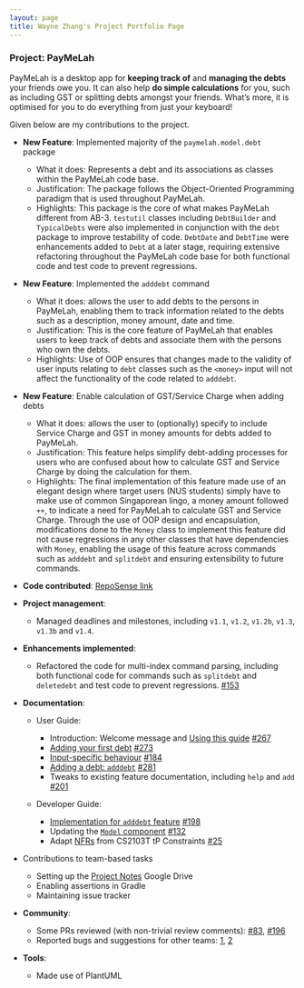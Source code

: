 ```yaml
---
layout: page
title: Wayne Zhang's Project Portfolio Page
---
```


### Project: PayMeLah

PayMeLah is a desktop app for **keeping track of** and **managing the debts** your friends owe you. It can also help **do simple calculations** for you, such as including GST or splitting debts amongst your friends. What’s more, it is optimised for you to do everything from just your keyboard!

Given below are my contributions to the project.

* **New Feature**: Implemented majority of the `paymelah.model.debt` package
  * What it does: Represents a debt and its associations as classes within the PayMeLah code base.
  * Justification: The package follows the Object-Oriented
  Programming paradigm that is used throughout PayMeLah.
  * Highlights: This package is the core of what makes PayMeLah different from AB-3. `testutil` classes including `DebtBuilder` and `TypicalDebts` were also implemented in conjunction with the `debt` package to improve testability of code. `DebtDate` and `DebtTime` were enhancements added to `Debt` at a later stage, requiring extensive refactoring throughout the PayMeLah code base for both functional code and test code to prevent regressions.

* **New Feature**: Implemented the `adddebt` command
  * What it does: allows the user to add debts to the persons in PayMeLah, enabling them to track information related to the debts such as a description, money amount, date and time.
  * Justification: This is the core feature of PayMeLah that enables users to keep track of debts and associate them with the persons who own the debts.
  * Highlights: Use of OOP ensures that changes made to the validity of user inputs relating to `debt` classes such as the `<money>` input will not affect the functionality of the code related to `adddebt`.

* **New Feature**: Enable calculation of GST/Service Charge when adding debts
  * What it does: allows the user to (optionally) specify to include Service Charge and GST in money amounts for debts added to PayMeLah.
  * Justification: This feature helps simplify debt-adding processes for users who are confused about how to calculate GST and Service Charge by doing the calculation for them.
  * Highlights: The final implementation of this feature made use of an elegant design where target users (NUS students) simply have to make use of common Singaporean lingo, a money amount followed `++`, to indicate a need for PayMeLah to calculate GST and Service Charge. Through the use of OOP design and encapsulation, modifications done to the `Money` class to implement this feature did not cause regressions in any other classes that have dependencies with `Money`, enabling the usage of this feature across commands such as `adddebt` and `splitdebt` and ensuring extensibility to future commands.

* **Code contributed**: [RepoSense link](https://nus-cs2103-ay2223s1.github.io/tp-dashboard/?search=&sort=groupTitle&sortWithin=title&timeframe=commit&mergegroup=&groupSelect=groupByRepos&breakdown=true&checkedFileTypes=docs~functional-code~test-code~other&since=2022-09-16&tabOpen=true&tabType=authorship&tabAuthor=waynezsy&tabRepo=AY2223S1-CS2103T-W13-3%2Ftp%5Bmaster%5D&authorshipIsMergeGroup=false&authorshipFileTypes=docs~functional-code~test-code~other&authorshipIsBinaryFileTypeChecked=false&authorshipIsIgnoredFilesChecked=false)

* **Project management**:
  * Managed deadlines and milestones, including `v1.1`, `v1.2`, `v1.2b`, `v1.3`, `v1.3b` and `v1.4`.

* **Enhancements implemented**:
  * Refactored the code for multi-index command parsing, including both functional code for commands such as `splitdebt` and `deletedebt` and test code to prevent regressions. [#153](https://github.com/AY2223S1-CS2103T-W13-3/tp/pull/153)

* **Documentation**:
  * User Guide:
    * Introduction: Welcome message and [Using this guide](https://ay2223s1-cs2103t-w13-3.github.io/tp/UserGuide.html#using-this-guide) [#267](https://github.com/AY2223S1-CS2103T-W13-3/tp/pull/267)
    * [Adding your first debt](https://ay2223s1-cs2103t-w13-3.github.io/tp/UserGuide.html#adding-your-first-debt) [#273](https://github.com/AY2223S1-CS2103T-W13-3/tp/pull/273)
    * [Input-specific behaviour](https://ay2223s1-cs2103t-w13-3.github.io/tp/UserGuide.html#input-specific-behavior) [#184](https://github.com/AY2223S1-CS2103T-W13-3/tp/pull/184)
    * [Adding a debt: `adddebt`](https://ay2223s1-cs2103t-w13-3.github.io/tp/UserGuide.html#adding-a-debt-adddebt) [#281](https://github.com/AY2223S1-CS2103T-W13-3/tp/pull/281)
    * Tweaks to existing feature documentation, including `help` and `add` [#201](https://github.com/AY2223S1-CS2103T-W13-3/tp/pull/201)

  * Developer Guide:
    * [Implementation for `adddebt` feature](https://ay2223s1-cs2103t-w13-3.github.io/tp/DeveloperGuide.html#add-debt-feature-adddebt) [#198](https://github.com/AY2223S1-CS2103T-W13-3/tp/pull/198)
    * Updating the [`Model` component](https://ay2223s1-cs2103t-w13-3.github.io/tp/DeveloperGuide.html#model-component) [#132](https://github.com/AY2223S1-CS2103T-W13-3/tp/pull/198)
    * Adapt [NFRs](https://ay2223s1-cs2103t-w13-3.github.io/tp/DeveloperGuide.html#non-functional-requirements) from CS2103T tP Constraints [#25](https://github.com/AY2223S1-CS2103T-W13-3/tp/pull/25)

* Contributions to team-based tasks
  * Setting up the [Project Notes](https://drive.google.com/drive/folders/1a8jihoOt0452rXVICKvYSJxma2WtFeSp) Google Drive
  * Enabling assertions in Gradle
  * Maintaining issue tracker

* **Community**:
  * Some PRs reviewed (with non-trivial review comments): [#83](https://github.com/AY2223S1-CS2103T-W13-3/tp/pull/83), [#196](https://github.com/AY2223S1-CS2103T-W13-3/tp/pull/196)
  * Reported bugs and suggestions for other teams: [1](https://github.com/AY2223S1-CS2103-F14-3/tp/issues/170), [2](https://github.com/AY2223S1-CS2103-F14-3/tp/issues/182)

* **Tools**:
  * Made use of PlantUML

